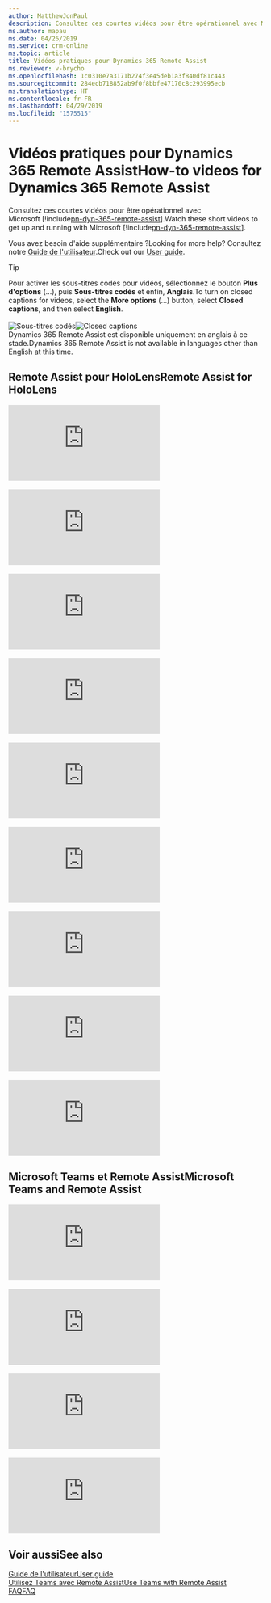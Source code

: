 ```yaml
---
author: MatthewJonPaul
description: Consultez ces courtes vidéos pour être opérationnel avec Microsoft Dynamics 365 Remote Assist.
ms.author: mapau
ms.date: 04/26/2019
ms.service: crm-online
ms.topic: article
title: Vidéos pratiques pour Dynamics 365 Remote Assist
ms.reviewer: v-brycho
ms.openlocfilehash: 1c0310e7a3171b274f3e45deb1a3f840df81c443
ms.sourcegitcommit: 284ecb718852ab9f0f8bbfe47170c8c293995ecb
ms.translationtype: HT
ms.contentlocale: fr-FR
ms.lasthandoff: 04/29/2019
ms.locfileid: "1575515"
---
```

# <a name="how-to-videos-for-dynamics-365-remote-assist"></a><span data-ttu-id="c97fa-103">Vidéos pratiques pour Dynamics 365 Remote Assist</span><span class="sxs-lookup"><span data-stu-id="c97fa-103">How-to videos for Dynamics 365 Remote Assist</span></span>

<span data-ttu-id="c97fa-104">Consultez ces courtes vidéos pour être opérationnel avec Microsoft [!include[pn-dyn-365-remote-assist](../includes/pn-dyn-365-remote-assist.md)].</span><span class="sxs-lookup"><span data-stu-id="c97fa-104">Watch these short videos to get up and running with Microsoft [!include[pn-dyn-365-remote-assist](../includes/pn-dyn-365-remote-assist.md)].</span></span>

<span data-ttu-id="c97fa-105">Vous avez besoin d'aide supplémentaire ?</span><span class="sxs-lookup"><span data-stu-id="c97fa-105">Looking for more help?</span></span> <span data-ttu-id="c97fa-106">Consultez notre [Guide de l'utilisateur](user-guide.md).</span><span class="sxs-lookup"><span data-stu-id="c97fa-106">Check out our [User guide](user-guide.md).</span></span>

> [!TIP]
> <span data-ttu-id="c97fa-107">Pour activer les sous-titres codés pour vidéos, sélectionnez le bouton **Plus d'options** (...), puis **Sous-titres codés** et enfin, **Anglais**.</span><span class="sxs-lookup"><span data-stu-id="c97fa-107">To turn on closed captions for videos, select the **More options** (...) button, select **Closed captions**, and then select **English**.</span></span><br></br><span data-ttu-id="c97fa-108">![Sous-titres codés](media/closed-captions.PNG "Sous-titres codés")</span><span class="sxs-lookup"><span data-stu-id="c97fa-108">![Closed captions](media/closed-captions.PNG "Closed captions")</span></span><br><span data-ttu-id="c97fa-109">Dynamics 365 Remote Assist est disponible uniquement en anglais à ce stade.</span><span class="sxs-lookup"><span data-stu-id="c97fa-109">Dynamics 365 Remote Assist is not available in languages other than English at this time.</span></span>

## <a name="remote-assist-for-hololens"></a><span data-ttu-id="c97fa-110">Remote Assist pour HoloLens</span><span class="sxs-lookup"><span data-stu-id="c97fa-110">Remote Assist for HoloLens</span></span>

<div class="embeddedvideo"><iframe src="https://www.microsoft.com/en-us/videoplayer/embed/RE2F6TI" frameborder="0" allowfullscreen=""></iframe></div>
</br>
<div class="embeddedvideo"><iframe src="https://www.microsoft.com/en-us/videoplayer/embed/RE2FeDU" frameborder="0" allowfullscreen=""></iframe></div>
</br>
<div class="embeddedvideo"><iframe src="https://www.microsoft.com/en-us/videoplayer/embed/RE2F6TH" frameborder="0" allowfullscreen=""></iframe></div>
</br>
<div class="embeddedvideo"><iframe src="https://www.microsoft.com/en-us/videoplayer/embed/RE2F4dM" frameborder="0" allowfullscreen=""></iframe></div>
</br>
<div class="embeddedvideo"><iframe src="https://www.microsoft.com/en-us/videoplayer/embed/RE2F9qy" frameborder="0" allowfullscreen=""></iframe></div>
</br>
<div class="embeddedvideo"><iframe src="https://www.microsoft.com/en-us/videoplayer/embed/RE2F9qs" frameborder="0" allowfullscreen=""></iframe></div>
</br>
<div class="embeddedvideo"><iframe src="https://www.microsoft.com/en-us/videoplayer/embed/RE2FNci" frameborder="0" allowfullscreen=""></iframe></div>
</br>
<div class="embeddedvideo"><iframe src="https://www.microsoft.com/en-us/videoplayer/embed/RE2F6TG" frameborder="0" allowfullscreen=""></iframe></div>
</br>
<div class="embeddedvideo"><iframe src="https://www.microsoft.com/en-us/videoplayer/embed/RE2FhfT" frameborder="0" allowfullscreen=""></iframe></div>


## <a name="microsoft-teams-and-remote-assist"></a><span data-ttu-id="c97fa-111">Microsoft Teams et Remote Assist</span><span class="sxs-lookup"><span data-stu-id="c97fa-111">Microsoft Teams and Remote Assist</span></span>

<div class="embeddedvideo"><iframe src="https://www.microsoft.com/en-us/videoplayer/embed/RE2F6TF" frameborder="0" allowfullscreen=""></iframe></div>
</br>
<div class="embeddedvideo"><iframe src="https://www.microsoft.com/en-us/videoplayer/embed/RE2F6TK" frameborder="0" allowfullscreen=""></iframe></div>
</br>
<div class="embeddedvideo"><iframe src="https://www.microsoft.com/en-us/videoplayer/embed/RE2F6TP" frameborder="0" allowfullscreen=""></iframe></div>
</br>
<div class="embeddedvideo"><iframe src="https://www.microsoft.com/en-us/videoplayer/embed/RE2F6TJ" frameborder="0" allowfullscreen=""></iframe></div>



## <a name="see-also"></a><span data-ttu-id="c97fa-112">Voir aussi</span><span class="sxs-lookup"><span data-stu-id="c97fa-112">See also</span></span>
[<span data-ttu-id="c97fa-113">Guide de l'utilisateur</span><span class="sxs-lookup"><span data-stu-id="c97fa-113">User guide</span></span>](user-guide.md)<br>
[<span data-ttu-id="c97fa-114">Utilisez Teams avec Remote Assist</span><span class="sxs-lookup"><span data-stu-id="c97fa-114">Use Teams with Remote Assist</span></span>](use-microsoft-teams-with-remote-assist.md)<br>
[<span data-ttu-id="c97fa-115">FAQ</span><span class="sxs-lookup"><span data-stu-id="c97fa-115">FAQ</span></span>](faq.md)
